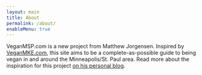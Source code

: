 ```yaml
---
layout: main
title: About
permalink: /about/
enableMenu: true
---
```


VeganMSP.com is a new project from Matthew Jorgensen. Inspired by
[VeganMKE.com][0], this site aims to be a complete-as-possible guide to
being vegan in and around the Minneapolis/St. Paul area. Read more about
the inspiration for this project [on his personal blog][1].

[0]:https://veganmilwaukee.com/
[1]:https://jrgnsn.net/2018/09/03/veganmsp-com/
